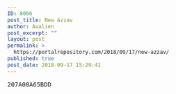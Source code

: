 ```yaml
---
ID: 8066
post_title: New Azzav
author: Avalien
post_excerpt: ""
layout: post
permalink: >
  https://portalrepository.com/2018/09/17/new-azzav/
published: true
post_date: 2018-09-17 15:29:41
---
```

<pre>207A00A65BDD</pre>